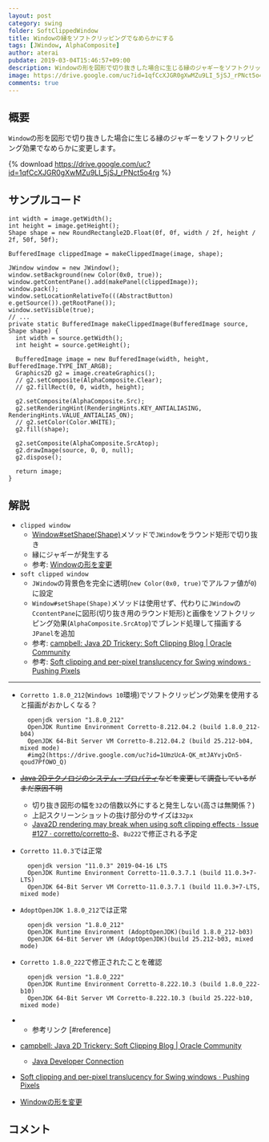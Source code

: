 ```yaml
---
layout: post
category: swing
folder: SoftClippedWindow
title: Windowの縁をソフトクリッピングでなめらかにする
tags: [JWindow, AlphaComposite]
author: aterai
pubdate: 2019-03-04T15:46:57+09:00
description: Windowの形を図形で切り抜きした場合に生じる縁のジャギーをソフトクリッピング効果でなめらかに変更します。
image: https://drive.google.com/uc?id=1qfCcXJGR0gXwMZu9LI_5jSJ_rPNct5o4rg
comments: true
---
```

## 概要
`Window`の形を図形で切り抜きした場合に生じる縁のジャギーをソフトクリッピング効果でなめらかに変更します。

{% download https://drive.google.com/uc?id=1qfCcXJGR0gXwMZu9LI_5jSJ_rPNct5o4rg %}

## サンプルコード
<pre class="prettyprint"><code>int width = image.getWidth();
int height = image.getHeight();
Shape shape = new RoundRectangle2D.Float(0f, 0f, width / 2f, height / 2f, 50f, 50f);

BufferedImage clippedImage = makeClippedImage(image, shape);

JWindow window = new JWindow();
window.setBackground(new Color(0x0, true));
window.getContentPane().add(makePanel(clippedImage));
window.pack();
window.setLocationRelativeTo(((AbstractButton) e.getSource()).getRootPane());
window.setVisible(true);
// ...
private static BufferedImage makeClippedImage(BufferedImage source, Shape shape) {
  int width = source.getWidth();
  int height = source.getHeight();

  BufferedImage image = new BufferedImage(width, height, BufferedImage.TYPE_INT_ARGB);
  Graphics2D g2 = image.createGraphics();
  // g2.setComposite(AlphaComposite.Clear);
  // g2.fillRect(0, 0, width, height);

  g2.setComposite(AlphaComposite.Src);
  g2.setRenderingHint(RenderingHints.KEY_ANTIALIASING, RenderingHints.VALUE_ANTIALIAS_ON);
  // g2.setColor(Color.WHITE);
  g2.fill(shape);

  g2.setComposite(AlphaComposite.SrcAtop);
  g2.drawImage(source, 0, 0, null);
  g2.dispose();

  return image;
}
</code></pre>

## 解説
- `clipped window`
    - [Window#setShape(Shape)](https://docs.oracle.com/javase/jp/8/docs/api/java/awt/Window.html#setShape-java.awt.Shape-)メソッドで`JWindow`をラウンド矩形で切り抜き
    - 縁にジャギーが発生する
    - 参考: [Windowの形を変更](https://ateraimemo.com/Swing/WindowShape.html)
- `soft clipped window`
    - `JWindow`の背景色を完全に透明(`new Color(0x0, true)`でアルファ値が`0`)に設定
    - `Window#setShape(Shape)`メソッドは使用せず、代わりに`JWindow`の`CcontentPane`に図形(切り抜き用のラウンド矩形)と画像をソフトクリッピング効果(`AlphaComposite.SrcAtop`)でブレンド処理して描画する`JPanel`を追加
    - 参考: [campbell: Java 2D Trickery: Soft Clipping Blog | Oracle Community](https://community.oracle.com/blogs/campbell/2006/07/19/java-2d-trickery-soft-clipping)
    - 参考: [Soft clipping and per-pixel translucency for Swing windows · Pushing Pixels](https://www.pushing-pixels.org/2008/03/03/soft-clipping-and-per-pixel-translucency-for-swing-windows.html)

<!-- dummy comment line for breaking list -->

- - - -
- `Corretto 1.8.0_212`(`Windows 10`環境)でソフトクリッピング効果を使用すると描画がおかしくなる？

		openjdk version "1.8.0_212"
		OpenJDK Runtime Environment Corretto-8.212.04.2 (build 1.8.0_212-b04)
		OpenJDK 64-Bit Server VM Corretto-8.212.04.2 (build 25.212-b04, mixed mode)
		#img2(https://drive.google.com/uc?id=1UmzUcA-QK_mtJAYvjvDn5-qoud7PfOWO_Q)
- ~~[Java 2Dテクノロジのシステム・プロパティ](https://docs.oracle.com/javase/jp/8/docs/technotes/guides/2d/flags.html)などを変更して調査しているがまだ原因不明~~
    - 切り抜き図形の幅を`32`の倍数以外にすると発生しない(高さは無関係？)
    - 上記スクリーンショットの抜け部分のサイズは`32px`
    - [Java2D rendering may break when using soft clipping effects · Issue #127 · corretto/corretto-8](https://github.com/corretto/corretto-8/issues/127)、`8u222`で修正される予定

<!-- dummy comment line for breaking list -->

- `Corretto 11.0.3`では正常

		openjdk version "11.0.3" 2019-04-16 LTS
		OpenJDK Runtime Environment Corretto-11.0.3.7.1 (build 11.0.3+7-LTS)
		OpenJDK 64-Bit Server VM Corretto-11.0.3.7.1 (build 11.0.3+7-LTS, mixed mode)
- `AdoptOpenJDK 1.8.0_212`では正常

		openjdk version "1.8.0_212"
		OpenJDK Runtime Environment (AdoptOpenJDK)(build 1.8.0_212-b03)
		OpenJDK 64-Bit Server VM (AdoptOpenJDK)(build 25.212-b03, mixed mode)
- `Corretto 1.8.0_222`で修正されたことを確認

		openjdk version "1.8.0_222"
		OpenJDK Runtime Environment Corretto-8.222.10.3 (build 1.8.0_222-b10)
		OpenJDK 64-Bit Server VM Corretto-8.222.10.3 (build 25.222-b10, mixed mode)
- * 参考リンク [#reference]
- [campbell: Java 2D Trickery: Soft Clipping Blog | Oracle Community](https://community.oracle.com/blogs/campbell/2006/07/19/java-2d-trickery-soft-clipping)
    - [Java Developer Connection](http://otn.oracle.co.jp/technology/global/jp/sdn/java/private/techtips/2006/tt0923.html)
- [Soft clipping and per-pixel translucency for Swing windows · Pushing Pixels](https://www.pushing-pixels.org/2008/03/03/soft-clipping-and-per-pixel-translucency-for-swing-windows.html)
- [Windowの形を変更](https://ateraimemo.com/Swing/WindowShape.html)

<!-- dummy comment line for breaking list -->

## コメント
